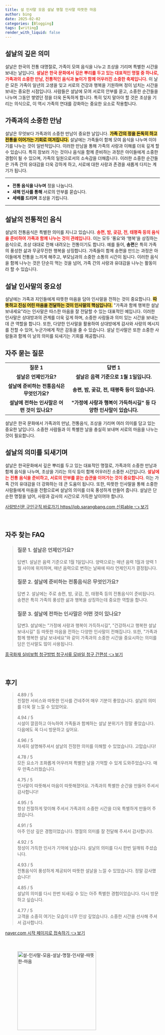 ```yaml
---
title: 설 인사말 모음 설날 명절 인사말 따뜻한 마음
author: bing
date: 2025-02-02
categories: [Blogging]
tags: [writing]
render_with_liquid: false
---
```



<h2 id='설날의 의미'>설날의 깊은 의미</h2>

<p>설날은 한국의 전통 대명절로, 가족이 모여 음식을 나누고 조상을 기리며 특별한 시간을 보내는 날입니다. <b><span style="color: #ee2323;">설날은 한국 문화에서 깊은 뿌리를 두고 있는 대표적인 명절 중 하나로, 가족과의 소중한 만남, 전통적인 음식과 놀이가 함께 어우러진 소중한 축제입니다.</span></b> 이 날은 모든 가족이 일년의 고생을 잊고 서로의 건강과 행복을 기원하며 정이 넘치는 시간을 보내는 중요한 시점입니다. 사람들은 설날에 모여 서로의 안부를 묻고, 소중한 순간들을 나누며 그동안 쌓였던 정을 더욱 돈독하게 합니다. 특히 잊지 말아야 할 것은 조상을 기리는 의식으로, 이 역시 가족의 연대를 강화하는 중요한 요소로 작용합니다.</p>

<h2 id='가족과의 소중한 만남'>가족과의 소중한 만남</h2>

<p>설날은 무엇보다 가족과의 소중한 만남이 중요한 날입니다. <b><span style="background-color: #ffe066;">가족 간의 정을 돈독히 하고 전통을 이어가는 기회로 여겨집니다.</span></b> 설날에는 가족들이 함께 모여 음식을 나누며 이야기를 나누는 것이 일반적입니다. 이러한 만남을 통해 가족의 사랑과 이해를 더욱 깊게 할 수 있습니다. 특히 장보러 가는 것이나 음식을 함께 준비하는 과정은 아이들에게 소중한 경험이 될 수 있으며, 가족의 일원으로서의 소속감을 더해줍니다. 이러한 소중한 순간들은 가족 간의 유대감을 더욱 강하게 하고, 서로에 대한 사랑과 존경을 새롭게 다지는 계기가 됩니다.</p>

<hr />

<ul>
    <li><b>전통 음식을 나누며</b> 정을 나눕니다.</li>
    <li><b>새해 인사를 통해</b> 서로의 안부를 묻습니다.</li>
    <li><b>세배를 드리며</b> 조상을 기립니다.</li>
</ul>

<hr />

<h2 id='전통적인 음식과 놀이'>설날의 전통적인 음식</h2>

<p>설날의 전통음식은 특별한 의미를 지니고 있습니다. <b><span style="color: #ee2323;">송편, 밤, 곶감, 전, 태평죽 등의 음식을 준비하여 가족과 함께 나누는 것이 관례입니다.</span></b> 이는 모두 ‘풍요’와 ‘행복’을 상징하는 음식으로, 조상 대대로 전해 내려오는 전통이기도 합니다. 예를 들어, <b>송편</b>은 특히 가족의 풍성한 삶과 무궁무진한 행복을 상징합니다. 가족들이 함께 송편을 만드는 과정은 아이들에게 전통을 느끼게 해주고, 부모님과의 소중한 소통의 시간이 됩니다. 이러한 음식을 함께 나누는 것은 단순히 먹는 것을 넘어, 가족 간의 사랑과 유대감을 나누는 활동이라 할 수 있습니다.</p>

<h2 id='설날의 인사말'>설날 인사말의 중요성</h2>

<p>설날에는 가족과 지인들에게 따뜻한 마음을 담아 인사말을 전하는 것이 중요합니다. <b><span style="background-color: #ffe066;">따뜻하고 진심 어린 마음을 전달하는 것이 인사말의 핵심입니다.</span></b> "가족과 함께 행복한 설날 보내세요"라는 인사말은 따스한 마음을 잘 전달할 수 있는 대표적인 예입니다. 이러한 인사말은 상대방과의 관계를 더욱 깊게 하며, 소중한 사람들과 의미 있는 시간을 보내는 데 큰 역할을 합니다. 또한, 다양한 인사말을 활용하여 상대방에게 감사와 사랑의 메시지를 전할 수 있어, 누군가에게 작은 감동을 줄 수 있습니다. 설날 인사말은 또한 소중한 사람들과 함께 이 날의 의미를 되새기는 기회를 제공합니다.</p>

<h2 id='자주 묻는 질문'>자주 묻는 질문</h2>

<table>
    <tr>
        <td style="text-align: center; height: 17px;"><b>질문 1</b></td>
        <td style="text-align: center; height: 17px;"><b>답변 1</b></td>
    </tr>
    <tr>
        <td style="text-align: center; height: 17px;"><b>설날은 언제인가요?</b></td>
        <td style="text-align: center; height: 17px;"><b>설날은 음력 기준으로 1월 1일입니다.</b></td>
    </tr>
    <tr>
        <td style="text-align: center; height: 17px;"><b>설날에 준비하는 전통음식은 무엇인가요?</b></td>
        <td style="text-align: center; height: 17px;"><b>송편, 밤, 곶감, 전, 태평죽 등이 있습니다.</b></td>
    </tr>
    <tr>
        <td style="text-align: center; height: 17px;"><b>설날에 전하는 인사말은 어떤 것이 있나요?</b></td>
        <td style="text-align: center; height: 17px;"><b>"가정에 사랑과 행복이 가득하시길" 등 다양한 인사말이 있습니다.</b></td>
    </tr>
</table>

<p>설날은 한국 문화에서 가족과의 만남, 전통음식, 조상을 기리며 여러 의미를 담고 있는 중요한 날입니다. 소중한 사람들과 이 특별한 날을 충실히 보내며 서로의 마음을 나누는 것이 필요합니다.</p>

<h2 id='결론'>설날의 의미를 되새기며</h2>

<p>설날은 한국문화에서 깊은 뿌리를 두고 있는 대표적인 명절로, 가족과의 소중한 만남과 함께 음식을 나누며, 조상을 기리는 의식 등이 함께 어우러진 소중한 시간입니다. <b><span style="color: #ee2323;">설날에는 전통 음식을 준비하고, 서로의 안부를 묻는 습관을 이어가는 것이 중요합니다.</span></b> 이는 가족 간의 유대감을 더 강화하는 데 큰 도움이 됩니다. 또한, 따뜻한 인사말을 통해 소중한 사람들에게 마음을 전함으로써 설날의 의미를 더욱 풍성하게 만들어 줍니다. 설날은 단순한 명절을 넘어, 사랑과 감사의 시간으로 가득한 날이어야 합니다.</p>


<p><a class="click-button" title="사랑방신문 구인구직 바로가기 https//job.sarangbang.com 신뢰able" href="https://blackassets.github.io/posts/%EC%82%AC%EB%9E%91%EB%B0%A9%EC%8B%A0%EB%AC%B8-%EA%B5%AC%EC%9D%B8%EA%B5%AC%EC%A7%81-%EB%B0%94%EB%A1%9C%EA%B0%80%EA%B8%B0-httpsjob.sarangbang.com-%EC%8B%A0%EB%A2%B0able/" rel="dofollow">사랑방신문 구인구직 바로가기 https//job.sarangbang.com 신뢰able 👈 보기</a></p><br>
<h2 id='자주_찾는_FAQ'>자주 찾는 FAQ</h2>
<div itemscope="" itemtype="https://schema.org/FAQPage"> 
<blockquote> 
<div itemscope="" itemprop="mainEntity" itemtype="https://schema.org/Question"> 
<h3 itemprop="name">질문 1. 설날은 언제인가요? </h3> 
<div itemscope="" itemprop="acceptedAnswer" itemtype="https://schema.org/Answer"> 
<span itemprop="text"> 
<p>답변1. 설날은 음력 기준으로 1월 1일입니다. 양력으로는 매년 음력 1월과 양력 1월 사이에 위치하며, 매년 음력으로 변하는 날짜에 따라 언제인지가 결정됩니다.</p> 
</span> 
</div> 
</div> 
<div itemscope="" itemprop="mainEntity" itemtype="https://schema.org/Question"> 
<h3 itemprop="name">질문 2. 설날에 준비하는 전통음식은 무엇인가요? </h3> 
<div itemscope="" itemprop="acceptedAnswer" itemtype="https://schema.org/Answer"> 
<span itemprop="text"> 
<p>답변 2. 설날에는 주로 송편, 밤, 곶감, 전, 태평죽 등의 전통음식이 준비됩니다. 송편은 특히 가족의 풍성한 삶과 행복을 상징하는데 중요한 역할을 합니다.</p> 
</span> 
</div> 
</div> 
<div itemscope="" itemprop="mainEntity" itemtype="https://schema.org/Question"> 
<h3 itemprop="name">질문 3. 설날에 전하는 인사말은 어떤 것이 있나요? </h3> 
<div itemscope="" itemprop="acceptedAnswer" itemtype="https://schema.org/Answer"> 
<span itemprop="text"> 
<p>답변3. 설날에는 "가정에 사랑과 행복이 가득하시길", "건강하시고 행복한 설날 보내시길" 등 따뜻한 마음을 전하는 다양한 인사말이 전해집니다. 또한, "가족과 함께 행복한 설날 보내세요"와 같이 가족과의 소중한 시간을 중요시하는 의미를 담은 인사말도 많이 사용됩니다.</p> 
</span> 
</div> 
</div> 
</blockquote> 
</div>
<p><a class="click-button" title="흥국화재 실비보험 청구방법 청구서류 모바일 청구 간편성" href="https://blackassets.github.io/posts/%ED%9D%A5%EA%B5%AD%ED%99%94%EC%9E%AC-%EC%8B%A4%EB%B9%84%EB%B3%B4%ED%97%98-%EC%B2%AD%EA%B5%AC%EB%B0%A9%EB%B2%95-%EC%B2%AD%EA%B5%AC%EC%84%9C%EB%A5%98-%EB%AA%A8%EB%B0%94%EC%9D%BC-%EC%B2%AD%EA%B5%AC-%EA%B0%84%ED%8E%B8%EC%84%B1/" rel="dofollow">흥국화재 실비보험 청구방법 청구서류 모바일 청구 간편성 👈 보기</a></p><br>
<h2 id='후기'>후기</h2>
<div itemscope itemtype="https://schema.org/Product">
  <blockquote>
  <div itemprop="review" itemscope itemtype="https://schema.org/Review">
      <div itemprop="reviewRating" itemscope itemtype="https://schema.org/Rating"> <span itemprop="ratingValue">4.89</span> / <span itemprop="bestRating">5</span> </div>
      <span itemprop="reviewBody">친절한 서비스와 따뜻한 인사를 건네주어 매우 기분이 좋았습니다. 설날의 의미를 더욱 잘 느낄 수 있었어요.</span>
  </div>
  <br>
  <div itemprop="review" itemscope itemtype="https://schema.org/Review">
      <div itemprop="reviewRating" itemscope itemtype="https://schema.org/Rating"> <span itemprop="ratingValue">4.94</span> / <span itemprop="bestRating">5</span> </div>
      <span itemprop="reviewBody">시설이 깔끔하고 아늑하여 가족들과 함께하는 설날 분위기가 정말 좋았습니다. 다음에도 꼭 다시 방문하고 싶어요.</span>
  </div>
  <br>
  <div itemprop="review" itemscope itemtype="https://schema.org/Review">
      <div itemprop="reviewRating" itemscope itemtype="https://schema.org/Rating"> <span itemprop="ratingValue">4.96</span> / <span itemprop="bestRating">5</span> </div>
      <span itemprop="reviewBody">자세히 설명해주셔서 설날의 진정한 의미를 이해할 수 있었습니다. 고맙습니다!</span>
  </div>
  <br>
  <div itemprop="review" itemscope itemtype="https://schema.org/Review">
      <div itemprop="reviewRating" itemscope itemtype="https://schema.org/Rating"> <span itemprop="ratingValue">4.78</span> / <span itemprop="bestRating">5</span> </div>
      <span itemprop="reviewBody">모든 요소가 조화롭게 어우러져 특별한 날을 기억할 수 있게 도와주었습니다. 매우 만족스러웠습니다.</span>
  </div>
  <br>
  <div itemprop="review" itemscope itemtype="https://schema.org/Review">
      <div itemprop="reviewRating" itemscope itemtype="https://schema.org/Rating"> <span itemprop="ratingValue">4.75</span> / <span itemprop="bestRating">5</span> </div>
      <span itemprop="reviewBody">인사말이 따뜻해서 마음이 따뜻해졌어요. 가족과의 특별한 순간을 만들어 주셔서 감사합니다!</span>
  </div>
  <br>
  <div itemprop="review" itemscope itemtype="https://schema.org/Review">
      <div itemprop="reviewRating" itemscope itemtype="https://schema.org/Rating"> <span itemprop="ratingValue">4.95</span> / <span itemprop="bestRating">5</span> </div>
      <span itemprop="reviewBody">항상 친절하게 맞이해 주셔서 가족과의 소중한 시간을 더욱 특별하게 만들어 주셨습니다.</span>
  </div>
  <br>
  <div itemprop="review" itemscope itemtype="https://schema.org/Review">
      <div itemprop="reviewRating" itemscope itemtype="https://schema.org/Rating"> <span itemprop="ratingValue">4.91</span> / <span itemprop="bestRating">5</span> </div>
      <span itemprop="reviewBody">아주 인상 깊은 경험이었습니다. 명절의 의미를 잘 전달해 주셔서 감사합니다.</span>
  </div>
  <br>
  <div itemprop="review" itemscope itemtype="https://schema.org/Review">
      <div itemprop="reviewRating" itemscope itemtype="https://schema.org/Rating"> <span itemprop="ratingValue">4.92</span> / <span itemprop="bestRating">5</span> </div>
      <span itemprop="reviewBody">정성이 가득한 인사가 기억에 남습니다. 설날의 의미를 다시 한번 일깨워 주셨습니다.</span>
  </div>
  <br>
  <div itemprop="review" itemscope itemtype="https://schema.org/Review">
      <div itemprop="reviewRating" itemscope itemtype="https://schema.org/Rating"> <span itemprop="ratingValue">4.93</span> / <span itemprop="bestRating">5</span> </div>
      <span itemprop="reviewBody">전통음식이 풍성하게 제공되어 따뜻한 설날을 느낄 수 있었습니다. 정말 감사했습니다!</span>
  </div>
  <br>
  <div itemprop="review" itemscope itemtype="https://schema.org/Review">
      <div itemprop="reviewRating" itemscope itemtype="https://schema.org/Rating"> <span itemprop="ratingValue">4.85</span> / <span itemprop="bestRating">5</span> </div>
      <span itemprop="reviewBody">설날의 의미를 다시 한번 되새길 수 있는 아주 특별한 경험이었습니다. 다시 방문하고 싶습니다.</span>
  </div>
  <br>
  <div itemprop="review" itemscope itemtype="https://schema.org/Review">
      <div itemprop="reviewRating" itemscope itemtype="https://schema.org/Rating"> <span itemprop="ratingValue">4.77</span> / <span itemprop="bestRating">5</span> </div>
      <span itemprop="reviewBody">고객을 소중히 여기는 모습이 너무 인상 깊었습니다. 소중한 시간을 선사해 주셔서 감사합니다.</span>
  </div>
  </blockquote>
</div>
<p><a class="click-button" title="naver.com 시작 페이지로 접속하기" href="https://blackassets.github.io/posts/naver.com-%EC%8B%9C%EC%9E%91-%ED%8E%98%EC%9D%B4%EC%A7%80%EB%A1%9C-%EC%A0%91%EC%86%8D%ED%95%98%EA%B8%B0/" rel="dofollow">naver.com 시작 페이지로 접속하기 👈 보기</a></p><br>
<figure class="image"><img src="https://blackassets.github.io/assets/img/thumbnail/설-인사말-모음-설날-명절-인사말-따뜻한-마음.webp" alt="설-인사말-모음-설날-명절-인사말-따뜻한-마음" width="256" height="256"></figure>